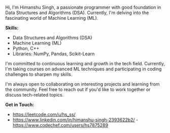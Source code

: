 Hi, I'm Himanshu Singh, a passionate programmer with good foundation in Data Structures and Algorithms (DSA). Currently, I'm delving into the fascinating world of Machine Learning (ML).

**Skills:**
- Data Structures and Algorithms (DSA)
- Machine Learning (ML)
- Python, C++
- Libraries: NumPy, Pandas, Scikit-Learn

I'm committed to continuous learning and growth in the tech field. Currently, I'm taking courses on advanced ML techniques and participating in coding challenges to sharpen my skills.

I'm always open to collaborating on interesting projects and learning from the community. Feel free to reach out if you'd like to work together or discuss tech-related topics.

**Get in Touch:**
- https://leetcode.com/u/hs_ss/
- https://www.linkedin.com/in/himanshu-singh-2393622b2/
 -https://www.codechef.com/users/hs7875289

